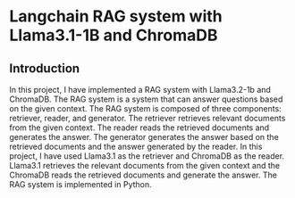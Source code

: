 # Langchain RAG system with Llama3.1-1B and ChromaDB

## Introduction
In this project, I have implemented a RAG system with Llama3.2-1b and ChromaDB. The RAG system is a system that can answer questions based on the given context. The RAG system is composed of three components: retriever, reader, and generator.
The retriever retrieves relevant documents from the given context. The reader reads the retrieved documents and generates the answer. The generator generates the answer based on the retrieved documents and the answer generated by the reader. In this project, I have used Llama3.1 as the retriever and ChromaDB as the reader. Llama3.1 retrieves the relevant documents from the given context and the ChromaDB reads the retrieved documents and generate the answer. The RAG system is implemented in Python.

